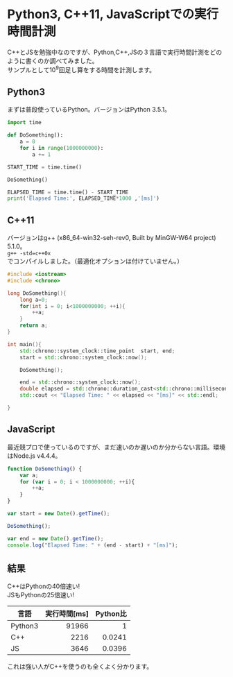 # Python3, C++11, JavaScriptでの実行時間計測

C++とJSを勉強中なのですが、Python,C++,JSの３言語で実行時間計測をどのように書くのか調べてみました。  
サンプルとして$10^9$回足し算をする時間を計測します。

## Python3
まずは普段使っているPython。バージョンはPython 3.5.1。
``` python
import time

def DoSomething():
    a = 0
    for i in range(1000000000):
        a += 1

START_TIME = time.time()

DoSomething()

ELAPSED_TIME = time.time() - START_TIME
print('Elapsed Time:', ELAPSED_TIME*1000 ,'[ms]')
```
## C++11
バージョンはg++ (x86_64-win32-seh-rev0, Built by MinGW-W64 project) 5.1.0。  
`g++ -std=c++0x`でコンパイルしました。（最適化オプションは付けていません。）
``` cpp
#include <iostream>
#include <chrono>

long DoSomething(){
    long a=0;
    for(int i = 0; i<1000000000; ++i){
        ++a;
    }
    return a;
}

int main(){
    std::chrono::system_clock::time_point  start, end;
    start = std::chrono::system_clock::now();

    DoSomething();

    end = std::chrono::system_clock::now();
    double elapsed = std::chrono::duration_cast<std::chrono::milliseconds>(end-start).count();
    std::cout << "Elapsed Time: " << elapsed << "[ms]" << std::endl;

}
```

## JavaScript
最近競プロで使っているのですが、まだ速いのか遅いのか分からない言語。環境はNode.js v4.4.4。
``` javascript
function DoSomething() {
    var a;
    for (var i = 0; i < 1000000000; ++i){
        ++a;
    }
}

var start = new Date().getTime();

DoSomething();

var end = new Date().getTime();
console.log("Elapsed Time: " + (end - start) + "[ms]");
```

## 結果
C++はPythonの40倍速い!  
JSもPythonの25倍速い!

|言語|実行時間[ms]|Python比|
|--|--:|--:|
|Python3|91966|1|
|C++|2216|0.0241|
|JS|3646|0.0396|

これは強い人がC++を使うのも全くよく分かります。
